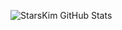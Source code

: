 ![StarsKim GitHub Stats](https://github-readme-stats.vercel.app/api?username=starskim&show_icons=true)
